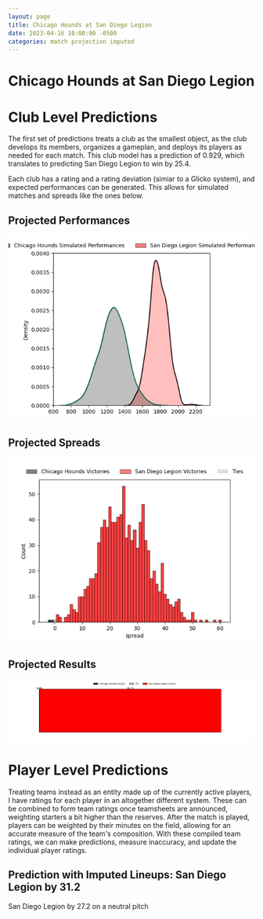 ```yaml
---  
layout: page  
title: Chicago Hounds at San Diego Legion  
date: 2023-04-16 18:00:00 -0500  
categories: match projection imputed  
---
```

# Chicago Hounds at San Diego Legion

# Club Level Predictions


The first set of predictions treats a club as the smallest object, as the club develops its members, organizes a gameplan, and deploys its players as needed for each match. This club model has a prediction of 0.929, which translates to predicting San Diego Legion to win by 25.4.

Each club has a rating and a rating deviation (simiar to a Glicko system), and expected performances can be generated. This allows for simulated matches and spreads like the ones below.
## Projected Performances


![Projected Performances](plots/performances_2023-04-16-SanDiegoLegion-ChicagoHounds.png)
## Projected Spreads


![Projected Spreads](plots/spreads_2023-04-16-SanDiegoLegion-ChicagoHounds.png)
## Projected Results


![Projected Results](plots/resultbar_2023-04-16-SanDiegoLegion-ChicagoHounds.png)
# Player Level Predictions


Treating teams instead as an entity made up of the currently active players, I have ratings for each player in an altogether different system. These can be combined to form team ratings once teamsheets are announced, weighting starters a bit higher than the reserves. After the match is played, players can be weighted by their minutes on the field, allowing for an accurate measure of the team's composition. With these compiled team ratings, we can make predictions, measure inaccuracy, and update the individual player ratings.
## Prediction with Imputed Lineups: San Diego Legion by 31.2


San Diego Legion by 27.2 on a neutral pitch

